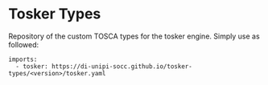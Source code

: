 # Tosker Types
Repository of the custom TOSCA types for the tosker engine. Simply use as followed:
```
imports:
  - tosker: https://di-unipi-socc.github.io/tosker-types/<version>/tosker.yaml
```
